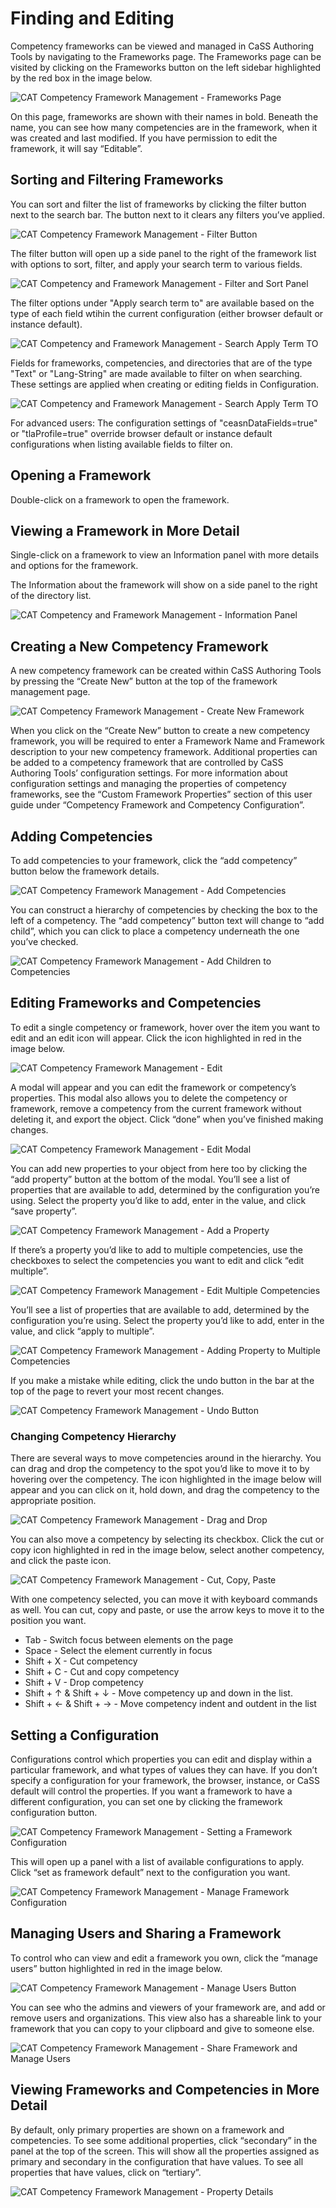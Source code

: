 # Finding and Editing

Competency frameworks can be viewed and managed in CaSS Authoring Tools
by navigating to the Frameworks page. The Frameworks page can be visited
by clicking on the Frameworks button on the left sidebar highlighted by
the red box in the image below.

![CAT Competency Framework Management - Frameworks Page](/docs/frameworks-page.png)

On this page, frameworks are shown with their names in bold. Beneath the
name, you can see how many competencies are in the framework, when it
was created and last modified. If you have permission to edit the
framework, it will say “Editable”.

## Sorting and Filtering Frameworks 

You can sort and filter the list of frameworks by clicking the filter
button next to the search bar. The button next to it clears any filters
you’ve applied.

![CAT Competency Framework Management - Filter Button](/docs/filter-frameworks-button.png)


The filter button will open up a side panel to the right of the
framework list with options to sort, filter, and apply your search term
to various fields.

![CAT Competency and Framework Management - Filter and Sort Panel](/docs/filter-and-sort-panel.png)


The filter options under "Apply search term to" are available based on the type of each field wtihin the current configuration (either browser default or instance default). 


![CAT Competency and Framework Management - Search Apply Term TO](/docs/search-apply-to.png)

Fields for frameworks, competencies, and directories that are of the type "Text" or "Lang-String" are made available to filter on when searching. These settings are applied when creating or editing fields in Configuration.

![CAT Competency and Framework Management - Search Apply Term TO](/docs/search-field-types.png)

For advanced users: The configuration settings of "ceasnDataFields=true" or "tlaProfile=true" override browser default or instance default configurations when listing available fields to filter on.

## Opening a Framework

Double-click on a framework to open the framework. 

## Viewing a Framework in More Detail

Single-click on a framework to view an Information panel with more details and options for the framework. 

The Information about the framework will show on a side panel to the right of the directory list.

![CAT Competency and Framework Management - Information Panel](/docs/framework-information.png)

## Creating a New Competency Framework 

A new competency framework can be created within CaSS Authoring Tools by
pressing the “Create New” button at the top of the framework management
page.

![CAT Competency Framework Management - Create New Framework](/docs/create-new-framework.png)

When you click on the “Create New” button to create a new competency
framework, you will be required to enter a Framework Name and Framework
description to your new competency framework. Additional properties can
be added to a competency framework that are controlled by CaSS Authoring
Tools’ configuration settings. For more information about configuration
settings and managing the properties of competency frameworks, see the
“Custom Framework Properties” section of this user guide under
“Competency Framework and Competency Configuration”.

## Adding Competencies 

To add competencies to your framework, click the “add competency” button
below the framework details.

![CAT Competency Framework Management - Add Competencies](/docs/add-competencies.png)

You can construct a hierarchy of competencies by checking the box to the
left of a competency. The “add competency” button text will change to
“add child”, which you can click to place a competency underneath the
one you’ve checked.

![CAT Competency Framework Management - Add Children to Competencies](/docs/add-children-competencies.png)

## Editing Frameworks and Competencies 

To edit a single competency or framework, hover over the item you want
to edit and an edit icon will appear. Click the icon highlighted in red
in the image below.

![CAT Competency Framework Management - Edit](/docs/edit-competencies.png)

A modal will appear and you can edit the framework or competency’s
properties. This modal also allows you to delete the competency or
framework, remove a competency from the current framework without
deleting it, and export the object. Click “done” when you’ve finished
making changes.

![CAT Competency Framework Management - Edit Modal](/docs/edit-modal.png)

You can add new properties to your object from here too by clicking the
“add property” button at the bottom of the modal. You’ll see a list of
properties that are available to add, determined by the configuration
you’re using. Select the property you’d like to add, enter in the value,
and click “save property”.

![CAT Competency Framework Management - Add a Property](/docs/add-property.png)

If there’s a property you’d like to add to multiple competencies, use
the checkboxes to select the competencies you want to edit and click
“edit multiple”.

![CAT Competency Framework Management - Edit Multiple Competencies](/docs/edit-multiple-competencies.png)

You’ll see a list of properties that are available to add, determined by
the configuration you’re using. Select the property you’d like to add,
enter in the value, and click “apply to multiple”.

![CAT Competency Framework Management - Adding Property to Multiple
Competencies](/docs/adding-property-to-multiple.png)

If you make a mistake while editing, click the undo button in the bar at
the top of the page to revert your most recent changes.

![CAT Competency Framework Management - Undo Button](/docs/undo-button.png)

### Changing Competency Hierarchy 

There are several ways to move competencies around in the hierarchy. You
can drag and drop the competency to the spot you’d like to move it to by
hovering over the competency. The icon highlighted in the image below
will appear and you can click on it, hold down, and drag the competency
to the appropriate position.

![CAT Competency Framework Management - Drag and Drop](/docs/drag-and-drop.png)

You can also move a competency by selecting its checkbox. Click the cut
or copy icon highlighted in red in the image below, select another
competency, and click the paste icon.

![CAT Competency Framework Management - Cut, Copy, Paste](/docs/cut-copy-paste.png)

With one competency selected, you can move it with keyboard commands as
well. You can cut, copy and paste, or use the arrow keys to move it to
the position you want.

- Tab - Switch focus between elements on the page
- Space - Select the element currently in focus
- Shift + X - Cut competency
- Shift + C - Cut and copy competency
- Shift + V - Drop competency
- Shift + ↑ & Shift + ↓ - Move competency up and down in the list.
- Shift + ← & Shift + → - Move competency indent and outdent in the list

## Setting a Configuration 

Configurations control which properties you can edit and display within
a particular framework, and what types of values they can have. If you
don’t specify a configuration for your framework, the browser, instance,
or CaSS default will control the properties. If you want a framework to
have a different configuration, you can set one by clicking the
framework configuration button.

![CAT Competency Framework Management - Setting a Framework Configuration](/docs/setting-a-framework-configuration.png)

This will open up a panel with a list of available configurations to
apply. Click “set as framework default” next to the configuration you
want.

![CAT Competency Framework Management - Manage Framework Configuration](/docs/manage-framework-configuration.png)

## Managing Users and Sharing a Framework 

To control who can view and edit a framework you own, click the “manage
users” button highlighted in red in the image below.

![CAT Competency Framework Management - Manage Users Button](/docs/manage-users-button.png)

You can see who the admins and viewers of your framework are, and add or
remove users and organizations. This view also has a shareable link to
your framework that you can copy to your clipboard and give to someone
else.

![CAT Competency Framework Management - Share Framework and Manage Users](/docs/share-framework-and-manage-users.png)


## Viewing Frameworks and Competencies in More Detail 

By default, only primary properties are shown on a framework and
competencies. To see some additional properties, click “secondary” in
the panel at the top of the screen. This will show all the properties
assigned as primary and secondary in the configuration that have values.
To see all properties that have values, click on “tertiary”.

![CAT Competency Framework Management - Property Details](/docs/property-details.png)

